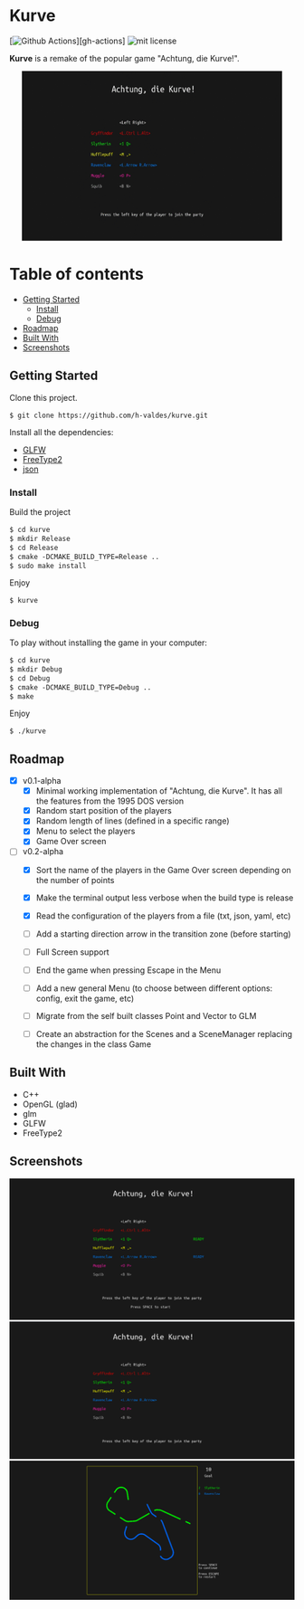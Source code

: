 # Kurve

[![Github Actions][img_gh-actions]][gh-actions]
![mit license][img_license]

[img_license]: https://img.shields.io/badge/License-MIT_or_Apache_2.0-blue.svg
[img_gh-actions]: https://github.com/h-valdes/kurve/workflows/CI/badge.svg

**Kurve** is a remake of the popular game "Achtung, die Kurve!".

<p align="center">
  <img width="460" height="300" src="docs/img/demo.gif">
</p>

Table of contents
=================

<!--ts-->
   * [Getting Started](#getting-started)
      * [Install](#install)
      * [Debug](#debug)
   * [Roadmap](#roadmap)
   * [Built With](#built-with)
   * [Screenshots](#screenshots)
<!--te-->

## Getting Started

Clone this project.
```
$ git clone https://github.com/h-valdes/kurve.git
```

Install all the dependencies:
* [GLFW](https://www.glfw.org/)
* [FreeType2](https://www.freetype.org/)
* [json](https://github.com/nlohmann/json)

### Install

Build the project
```
$ cd kurve
$ mkdir Release
$ cd Release
$ cmake -DCMAKE_BUILD_TYPE=Release ..
$ sudo make install
```

Enjoy
```
$ kurve
```

### Debug
To play without installing the game in your computer:
```
$ cd kurve
$ mkdir Debug
$ cd Debug
$ cmake -DCMAKE_BUILD_TYPE=Debug ..
$ make
```

Enjoy
```
$ ./kurve
```

## Roadmap
- [x] v0.1-alpha
   - [x] Minimal working implementation of "Achtung, die Kurve". It has all the
      features from the 1995 DOS version
   - [x] Random start position of the players
   - [x] Random length of lines (defined in a specific range)
   - [x] Menu to select the players
   - [x] Game Over screen
- [ ] v0.2-alpha
   - [x] Sort the name of the players in the Game Over screen depending on the
      number of points
   - [x] Make the terminal output less verbose when the build type is release
   - [x] Read the configuration of the players from a file (txt, json, yaml, 
      etc)
   - [ ] Add a starting direction arrow in the transition zone (before starting)
   - [ ] Full Screen support
   - [ ] End the game when pressing Escape in the Menu
   - [ ] Add a new general Menu (to choose between different options: config,
      exit the game, etc)
   - [ ] Migrate from the self built classes Point and Vector to GLM
   - [ ] Create an abstraction for the Scenes and a SceneManager replacing the
      changes in the class Game


## Built With

* C++
* OpenGL (glad)
* glm
* GLFW
* FreeType2

## Screenshots

![](docs/img/1.png)
![](docs/img/2.png)
![](docs/img/3.png)
